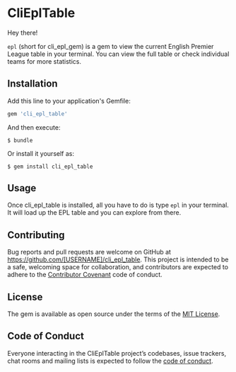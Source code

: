 # CliEplTable

Hey there!

`epl` (short for cli_epl_gem) is a gem to view the current English Premier League table in your terminal.  You can view the full table or check individual teams for more statistics.

## Installation

Add this line to your application's Gemfile:

```ruby
gem 'cli_epl_table'
```

And then execute:

    $ bundle

Or install it yourself as:

    $ gem install cli_epl_table

## Usage

Once cli_epl_table is installed, all you have to do is type `epl` in your terminal.  It will load up the EPL table and you can explore from there.

<!-- ## Development

After checking out the repo, run `bin/setup` to install dependencies. Then, run `rake spec` to run the tests. You can also run `bin/console` for an interactive prompt that will allow you to experiment.

To install this gem onto your local machine, run `bundle exec rake install`. To release a new version, update the version number in `version.rb`, and then run `bundle exec rake release`, which will create a git tag for the version, push git commits and tags, and push the `.gem` file to [rubygems.org](https://rubygems.org). -->

## Contributing

Bug reports and pull requests are welcome on GitHub at https://github.com/[USERNAME]/cli_epl_table. This project is intended to be a safe, welcoming space for collaboration, and contributors are expected to adhere to the [Contributor Covenant](http://contributor-covenant.org) code of conduct.

## License

The gem is available as open source under the terms of the [MIT License](https://opensource.org/licenses/MIT).

## Code of Conduct

Everyone interacting in the CliEplTable project’s codebases, issue trackers, chat rooms and mailing lists is expected to follow the [code of conduct](https://github.com/[USERNAME]/cli_epl_table/blob/master/CODE_OF_CONDUCT.md).
